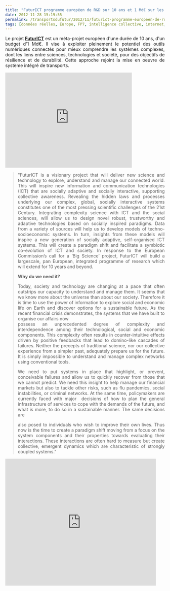 ```yaml
---
title: "FuturICT programme européen de R&D sur 10 ans et 1 Md€ sur les systèmes complexes"
date: 2012-11-28 15:19:55
permalink: /transportsdufutur/2012/11/futurict-programme-europeen-de-rd-sur-10-ans-et-1-md-sur-les-systemes-complexes.html
tags: [données réelles, Europe, FP7, intelligence collective, internet, internet des objets, pensée complexe, TIC]
---
```


<p style="text-align: justify;">Le projet <strong><a href="http://www.futurict.eu/the-project" target="_blank">FuturICT</a></strong> est un méta-projet européen d'une durée de 10 ans, d'un budget d'1 Md€. Il vise à exploiter pleinement le potentiel des outils numériques connectés pour mieux comprendre les systèmes complexes, dont les liens entre sciences, technologies et société, pour des objectifs de résilience et de durabilité. Cette approche rejoint la mise en oeuvre de système intégré de transports.</p> <p> <iframe width="400" frameborder="0" src="http://player.vimeo.com/video/29779008?autoplay=0" height="300"></iframe> </p>   <!--more-->  <blockquote> <p style="text-align: justify;">"FuturICT is a visionary project that will deliver new science and technology to explore, understand and manage our connected world. This will inspire new information and communication technologies (ICT) that are socially adaptive and socially interactive, supporting collective awareness. Revealing the hidden laws and processes underlying our complex, global, socially interactive systems constitutes one of the most pressing scientific challenges of the 21st Century. Integrating complexity science with ICT and the social sciences, will allow us to design novel robust, trustworthy and adaptive technologies based on socially inspired paradigms. Data from a variety of sources will help us to develop models of techno-socioeconomic systems. In turn, insights from these models will inspire a new generation of socially adaptive, self-organised ICT systems. This will create a paradigm shift and facilitate a symbiotic co-evolution of ICT and society. In response to the European Commission’s call for a ‘Big Science’ project, FuturICT will build a largescale, pan European, integrated programme of research which will extend for 10 years and beyond.</p> <p style="text-align: justify;"><strong>Why do we need it?</strong></p> <p style="text-align: justify;">Today, society and technology are changing at a pace that often outstrips our capacity to understand and manage them. It seems that we know more about the universe than about our society. Therefore it is time to use the power of information to explore social and economic life on Earth and discover options for a sustainable future. As the recent financial crisis demonstrates, the systems that we have built to organise our affairs now<br />possess an unprecedented degree of complexity and interdependence among their technological, social and economic components. This complexity often results in counter-intuitive effects driven by positive feedbacks that lead to domino-like cascades of failures. Neither the precepts of traditional science, nor our collective experience from a simpler past, adequately prepare us for the future. It is simply impossible to understand and manage complex networks using conventional tools.</p> <p style="text-align: justify;">We need to put systems in place that highlight, or prevent, conceivable failures and allow us to quickly recover from those that we cannot predict. We need this insight to help manage our financial markets but also to tackle other risks, such as flu pandemics, social instabilities, or criminal networks. At the same time, policymakers are currently faced with major  decisions of how to plan the general infrastructure of services to cope with the demands of the future, and what is more, to do so in a sustainable manner. The same decisions are</p> <p style="text-align: justify;">also posed to individuals who wish to improve their own lives. Thus now is the time to create a paradigm shift moving from a focus on the system components and their properties towards evaluating their interactions. These interactions are often hard to measure but create collective, emergent dynamics which are characteristic of strongly coupled systems."</p> </blockquote> <iframe scrolling="no" marginwidth="0" width="476" frameborder="0" src="http://www.slideshare.net/slideshow/embed_code/15387244" marginheight="0" height="400"></iframe>
